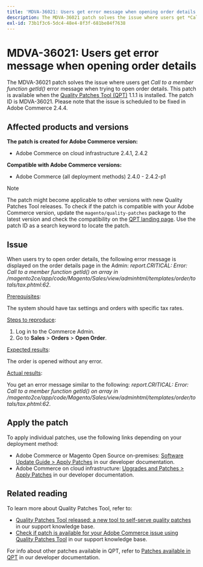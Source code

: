 ```yaml
---
title: 'MDVA-36021: Users get error message when opening order details'
description: The MDVA-36021 patch solves the issue where users get *Call to a member function getId()* error message when trying to open order details. This patch is available when the [Quality Patches Tool (QPT)](/help/announcements/adobe-commerce-announcements/magento-quality-patches-released-new-tool-to-self-serve-quality-patches.md) 1.1.1 is installed. The patch ID is MDVA-36021. Please note that the issue is scheduled to be fixed in Adobe Commerce 2.4.4.
exl-id: 73b1f3c6-5dc4-48e4-8f3f-681be84f7638
---
```

# MDVA-36021: Users get error message when opening order details

The MDVA-36021 patch solves the issue where users get *Call to a member function getId()* error message when trying to open order details. This patch is available when the [Quality Patches Tool (QPT)](/help/announcements/adobe-commerce-announcements/magento-quality-patches-released-new-tool-to-self-serve-quality-patches.md) 1.1.1 is installed. The patch ID is MDVA-36021. Please note that the issue is scheduled to be fixed in Adobe Commerce 2.4.4.

## Affected products and versions

**The patch is created for Adobe Commerce version:**

* Adobe Commerce on cloud infrastructure 2.4.1, 2.4.2

**Compatible with Adobe Commerce versions:**

* Adobe Commerce (all deployment methods) 2.4.0 - 2.4.2-p1

>[!NOTE]
>
>The patch might become applicable to other versions with new Quality Patches Tool releases. To check if the patch is compatible with your Adobe Commerce version, update the `magento/quality-patches` package to the latest version and check the compatibility on the [QPT landing page](https://devdocs.magento.com/quality-patches/tool.html#patch-grid). Use the patch ID as a search keyword to locate the patch.

## Issue

When users try to open order details, the following error message is displayed on the order details page in the Admin: *report.CRITICAL: Error: Call to a member function getId() on array in /magento2ce/app/code/Magento/Sales/view/adminhtml/templates/order/totals/tax.phtml:62*.

<u>Prerequisites</u>:

The system should have tax settings and orders with specific tax rates.

<u>Steps to reproduce</u>:

1. Log in to the Commerce Admin.
1. Go to **Sales** > **Orders** > **Open Order**.

<u>Expected results</u>:

The order is opened without any error.

<u>Actual results</u>:

You get an error message similar to the following: *report.CRITICAL: Error: Call to a member function getId() on array in /magento2ce/app/code/Magento/Sales/view/adminhtml/templates/order/totals/tax.phtml:62*.

## Apply the patch

To apply individual patches, use the following links depending on your deployment method:

* Adobe Commerce or Magento Open Source on-premises: [Software Update Guide > Apply Patches](https://devdocs.magento.com/guides/v2.4/comp-mgr/patching/mqp.html) in our developer documentation.
* Adobe Commerce on cloud infrastructure: [Upgrades and Patches > Apply Patches](https://devdocs.magento.com/cloud/project/project-patch.html) in our developer documentation.

## Related reading

To learn more about Quality Patches Tool, refer to:

* [Quality Patches Tool released: a new tool to self-serve quality patches](/help/announcements/adobe-commerce-announcements/magento-quality-patches-released-new-tool-to-self-serve-quality-patches.md) in our support knowledge base.
* [Check if patch is available for your Adobe Commerce issue using Quality Patches Tool](/help/support-tools/patches-available-in-qpt-tool/check-patch-for-magento-issue-with-magento-quality-patches.md) in our support knowledge base.

For info about other patches available in QPT, refer to [Patches available in QPT](https://devdocs.magento.com/quality-patches/tool.html#patch-grid) in our developer documentation.
